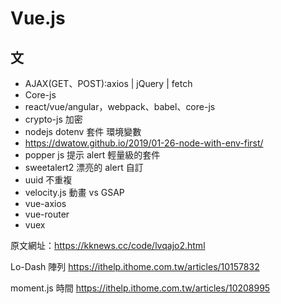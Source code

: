 # <i class="fas fa-meteor"></i>  Vue.js
<style>
html {
    overflow: -moz-hidden-unscrollable;
    height: 100%;
}

body::-webkit-scrollbar {
    display: none;
}

body {
    -ms-overflow-style: none;
    height: 100%;
	width: calc(100vw + 18px);
	overflow: auto;
}
</style>
## 文

+ AJAX(GET、POST):axios | jQuery | fetch
+ Core-js
+ react/vue/angular，webpack、babel、core-js
+ crypto-js 加密
+ nodejs dotenv 套件 環境變數
+ https://dwatow.github.io/2019/01-26-node-with-env-first/
+ popper js 提示 alert 輕量級的套件
+ sweetalert2 漂亮的 alert 自訂
+ uuid 不重複
+ velocity.js 動畫 vs GSAP
+ vue-axios
+ vue-router
+ vuex

原文網址：https://kknews.cc/code/lvqajo2.html

Lo-Dash 陣列
https://ithelp.ithome.com.tw/articles/10157832

moment.js 時間
https://ithelp.ithome.com.tw/articles/10208995
